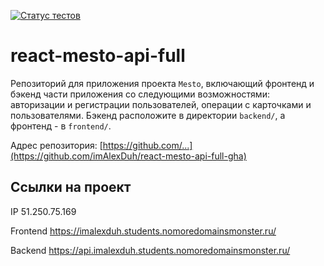 [![Статус тестов](../../actions/workflows/tests.yml/badge.svg)](../../actions/workflows/tests.yml)

# react-mesto-api-full
Репозиторий для приложения проекта `Mesto`, включающий фронтенд и бэкенд части приложения со следующими возможностями: авторизации и регистрации пользователей, операции с карточками и пользователями. Бэкенд расположите в директории `backend/`, а фронтенд - в `frontend/`. 

Адрес репозитория: [https://github.com/...](https://github.com/imAlexDuh/react-mesto-api-full-gha)

## Ссылки на проект

IP 51.250.75.169

Frontend https://imalexduh.students.nomoredomainsmonster.ru/

Backend https://api.imalexduh.students.nomoredomainsmonster.ru/
